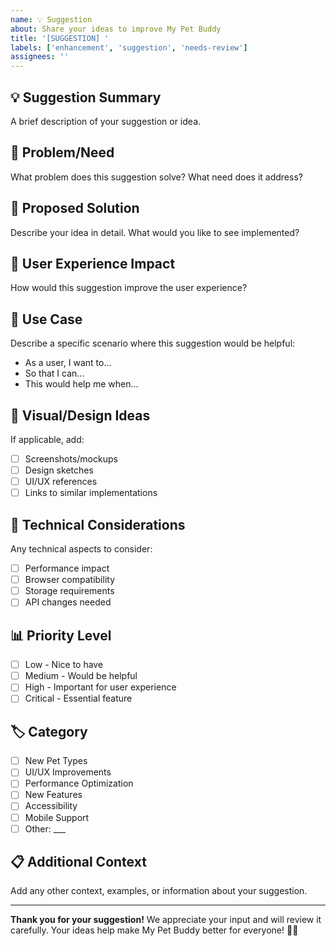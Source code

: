 ```yaml
---
name: 💡 Suggestion
about: Share your ideas to improve My Pet Buddy
title: '[SUGGESTION] '
labels: ['enhancement', 'suggestion', 'needs-review']
assignees: ''
---
```


## 💡 Suggestion Summary
A brief description of your suggestion or idea.

## 🎯 Problem/Need
What problem does this suggestion solve? What need does it address?

## 💭 Proposed Solution
Describe your idea in detail. What would you like to see implemented?

## 🎨 User Experience Impact
How would this suggestion improve the user experience?

## 📝 Use Case
Describe a specific scenario where this suggestion would be helpful:
- As a user, I want to...
- So that I can...
- This would help me when...

## 🎨 Visual/Design Ideas
If applicable, add:
- [ ] Screenshots/mockups
- [ ] Design sketches
- [ ] UI/UX references
- [ ] Links to similar implementations

## 🔧 Technical Considerations
Any technical aspects to consider:
- [ ] Performance impact
- [ ] Browser compatibility
- [ ] Storage requirements
- [ ] API changes needed

## 📊 Priority Level
- [ ] Low - Nice to have
- [ ] Medium - Would be helpful
- [ ] High - Important for user experience
- [ ] Critical - Essential feature

## 🏷️ Category
- [ ] New Pet Types
- [ ] UI/UX Improvements
- [ ] Performance Optimization
- [ ] New Features
- [ ] Accessibility
- [ ] Mobile Support
- [ ] Other: ___

## 📋 Additional Context
Add any other context, examples, or information about your suggestion.

---
**Thank you for your suggestion!** We appreciate your input and will review it carefully. Your ideas help make My Pet Buddy better for everyone! 🐾✨
